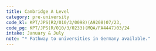 ```yaml
---
title: Cambridge A Level
category: pre-university
code_kl: KPT/JPS(R2/010/3/0098)(A9208)07/23,
code_pg: KPT/JPS(R/010/3/0233)(MQA/FA4447)03/24
intake: January & July
note: "* Pathway to universities in Germany available."
---
```


